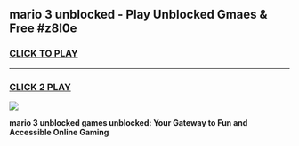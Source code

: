 
## mario 3 unblocked - Play Unblocked Gmaes & Free #z8l0e
<h3>
<a href="https://news.freeplayer.one?title=mario_3_unblocked&ref=24F">CLICK TO PLAY</a></h3>
<hr>

<h3>
<a href="https://news.freeplayer.one?title=mario_3_unblocked&ref=24F">CLICK 2 PLAY</a>
  
</h3>

<a href="https://news.freeplayer.one?title=mario_3_unblocked&ref=24F/"><img src="https://clearcache.store/games.png"></a>


**mario 3 unblocked games unblocked: Your Gateway to Fun and Accessible Online Gaming**
